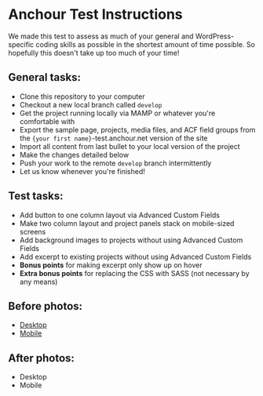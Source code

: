 # Anchour Test Instructions

We made this test to assess as much of your general and WordPress-specific coding skills as possible in the shortest amount of time possible. So hopefully this doesn't take up too much of your time!

## General tasks:

* Clone this repository to your computer
* Checkout a new local branch called ```develop```
* Get the project running locally via MAMP or whatever you're comfortable with
* Export the sample page, projects, media files, and ACF field groups from the ```{your first name}```-test.anchour.net version of the site
* Import all content from last bullet to your local version of the project
* Make the changes detailed below
* Push your work to the remote ```develop``` branch intermittently
* Let us know whenever you're finished!

## Test tasks:

* Add button to one column layout via Advanced Custom Fields
* Make two column layout and project panels stack on mobile-sized screens
* Add background images to projects without using Advanced Custom Fields
* Add excerpt to existing projects without using Advanced Custom Fields
* **Bonus points** for making excerpt only show up on hover
* **Extra bonus points** for replacing the CSS with SASS (not necessary by any means)

## Before photos:

* [Desktop](screenshots/before-desktop.png)
* [Mobile](screenshots/before-mobile.png)

## After photos:

* Desktop
* Mobile
